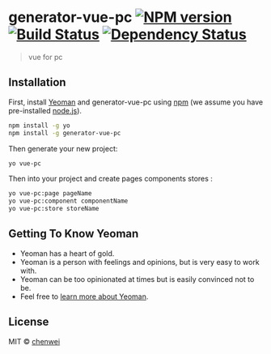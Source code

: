 # generator-vue-pc [![NPM version][npm-image]][npm-url] [![Build Status][travis-image]][travis-url] [![Dependency Status][daviddm-image]][daviddm-url]
> vue for pc

## Installation

First, install [Yeoman](http://yeoman.io) and generator-vue-pc using [npm](https://www.npmjs.com/) (we assume you have pre-installed [node.js](https://nodejs.org/)).

```bash
npm install -g yo
npm install -g generator-vue-pc
```

Then generate your new project:

```bash
yo vue-pc
```

Then into your project and create pages components stores :

```bash
yo vue-pc:page pageName
yo vue-pc:component componentName
yo vue-pc:store storeName
```

## Getting To Know Yeoman

 * Yeoman has a heart of gold.
 * Yeoman is a person with feelings and opinions, but is very easy to work with.
 * Yeoman can be too opinionated at times but is easily convinced not to be.
 * Feel free to [learn more about Yeoman](http://yeoman.io/).

## License

MIT © [chenwei]()


[npm-image]: https://badge.fury.io/js/generator-vue-pc.svg
[npm-url]: https://npmjs.org/package/generator-vue-pc
[travis-image]: https://travis-ci.org/bemystery/generator-vue-pc.svg?branch=master
[travis-url]: https://travis-ci.org/bemystery/generator-vue-pc
[daviddm-image]: https://david-dm.org/bemystery/generator-vue-pc.svg?theme=shields.io
[daviddm-url]: https://david-dm.org/bemystery/generator-vue-pc
